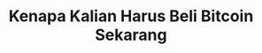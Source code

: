 ---
id: 00006
vid: GCzsnlac3FQ
title: Kenapa Kalian Harus Beli Bitcoin Sekarang
minutes: 8
img: http://i3.ytimg.com/vi/GCzsnlac3FQ/maxresdefault.jpg
creator:
  title: Timothy Ronald
  description: CEO Ternakuang
  img: https://i.ibb.co/ccvvQb3/ezgif-com-gif-maker-1.jpg
---